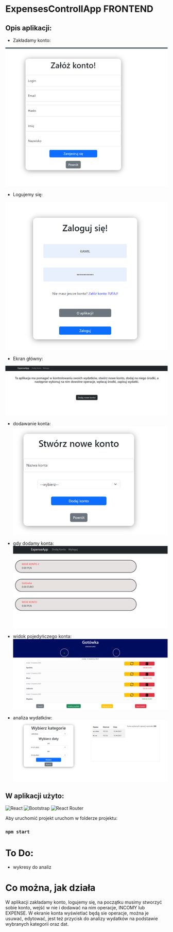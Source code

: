 # ExpensesControllApp FRONTEND

## Opis aplikacji:

- Zakładamy konto: 

![rejestracja](./public/images/rejestracja.png)

- Logujemy się:

![logowanie](./public/images/logowanie.png)

- Ekran główny:

![ekran główny](./public/images/strona%20startowa1.png)

- dodawanie konta: 
![dodawanie konta](./public/images/dodawanie%20konta.png)

- gdy dodamy konta: 
![ekran główny2](./public/images/strona%20startowa2.png)

- widok pojedyńczego konta: 
![ekran konta](./public/images/widok%20konta.png)

- analiza wydatków:
![analiza](./public/images/analiza%20wydatkow2.png)


## W aplikacji użyto:

![React](https://img.shields.io/badge/react-%2320232a.svg?style=for-the-badge&logo=react&logoColor=%2361DAFB)
![Bootstrap](https://img.shields.io/badge/bootstrap-%23563D7C.svg?style=for-the-badge&logo=bootstrap&logoColor=white)
![React Router](https://img.shields.io/badge/React_Router-CA4245?style=for-the-badge&logo=react-router&logoColor=white)

Aby uruchomić projekt uruchom w folderze projektu:

### `npm start`

# To Do: 
- wykresy do analiz

# Co można, jak działa

W aplikacji zakładamy konto, logujemy się, na początku musimy stworzyć sobie konto, wejść w nie i dodawać na nim operacje, INCOMY lub EXPENSE. W ekranie konta wyświetlać będą sie operacje, można je usuwać, edytować, jest też przycisk do analizy wydatków na podstawie wybranych kategorii oraz dat.


